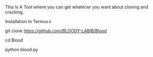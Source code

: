 This Is A Tool where you can get whatecer you want about cloning and cracking.


Installation In Termux↓


git clone https://github.com/BLOODY-LABIB/Blood


cd Blood


python blood.py
